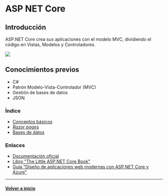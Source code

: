 # ASP NET Core

## Introducción

ASP.NET Core crea sus aplicaciones con el modelo MVC, dividiendo el código en Vistas, Modelos y Controladores.

![](https://i0.wp.com/www.credosystemz.com/course-content/2018/04/MVC-Structure.png?resize=500%2C300&ssl=1)

## Conocimientos previos

* C#
* Patrón Modelo-Vista-Controlador (MVC)
* Gestión de bases de datos
* JSON

### Índice

* [Conceptos básicos](basic.md)
* [_Razor pages_](razor.md)
* [Bases de datos](bd.md)

### Enlaces

* [Documentación oficial](https://docs.microsoft.com/es-es/aspnet/core/?view=aspnetcore-2.1)
* [Libro "The Little ASP.NET Core Book"](https://www.recaffeinate.co/book/)
* [Guía "Diseño de aplicaciones web modernas con ASP.NET Core y Azure"](https://docs.microsoft.com/es-es/dotnet/standard/modern-web-apps-azure-architecture/)

---
#### [Volver a inicio](../README.md)
